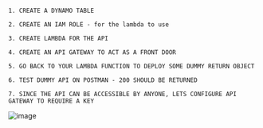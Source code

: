 	1. CREATE A DYNAMO TABLE

	2. CREATE AN IAM ROLE - for the lambda to use

	3. CREATE LAMBDA FOR THE API

	4. CREATE AN API GATEWAY TO ACT AS A FRONT DOOR

	5. GO BACK TO YOUR LAMBDA FUNCTION TO DEPLOY SOME DUMMY RETURN OBJECT

	6. TEST DUMMY API ON POSTMAN - 200 SHOULD BE RETURNED

	7. SINCE THE API CAN BE ACCESSIBLE BY ANYONE, LETS CONFIGURE API GATEWAY TO REQUIRE A KEY
![image](https://github.com/Dextain/AWS_Authentication_Login_System_using_React_and_Serverless_API/assets/174049610/6c079d23-cafe-4f02-80c5-c504f6dcf2e1)
